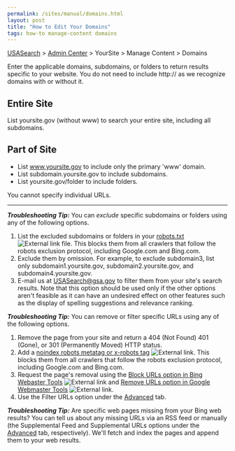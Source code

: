 ```yaml
---
permalink: /sites/manual/domains.html
layout: post
title: "How to Edit Your Domains"
tags: how-to manage-content domains 
---
```

[USASearch](http://usasearch.howto.gov) > [Admin Center](https://search.usa.gov/sites) > YourSite > Manage Content > Domains

Enter the applicable domains, subdomains, or folders to return results specific to your website. You do not need to include http:// as we recognize domains with or without it. 

## Entire Site

List yoursite.gov (without www) to search your entire site, including all subdomains.

## Part of Site

* List www.yoursite.gov to include only the primary 'www' domain. 
* List subdomain.yoursite.gov to include subdomains. 
* List yoursite.gov/folder to include folders. 

You cannot specify individual URLs. 

---

***Troubleshooting Tip:*** You can *exclude* specific subdomains or folders using any of the following options. 

1. List the excluded subdomains or folders in your [robots.txt](http://www.robotstxt.org) ![External link](https://9fddeb862c037f6d2190-f1564c64756a8cfee25b6b19953b1d23.ssl.cf2.rackcdn.com/external_link.gif) file. This blocks them from all crawlers that follow the robots exclusion protocol, including Google.com and Bing.com.
2. Exclude them by omission. For example, to exclude subdomain3, list only subdomain1.yoursite.gov, subdomain2.yoursite.gov, and subdomain4.yoursite.gov.
3. E-mail us at <USASearch@gsa.gov> to filter them from your site's search results. Note that this option should be used only if the other options aren't feasible as it can have an undesired effect on other features such as the display of spelling suggestions and relevance ranking.

<a id="filter"></a>***Troubleshooting Tip:*** You can remove or filter specific URLs using any of the following options.

1. Remove the page from your site and return a 404 (Not Found) 401 (Gone), or 301 (Permanently Moved) HTTP status. 
2. Add a [noindex robots metatag or x-robots tag](https://developers.google.com/webmasters/control-crawl-index/docs/robots_meta_tag?csw=1) ![External link](https://9fddeb862c037f6d2190-f1564c64756a8cfee25b6b19953b1d23.ssl.cf2.rackcdn.com/external_link.gif). This blocks them from all crawlers that follow the robots exclusion protocol, including Google.com and Bing.com.
3. Request the page's removal using the [Block URLs option in Bing Webaster Tools](http://www.bing.com/webmaster/help/block-urls-from-bing-264e560a) ![External link](https://9fddeb862c037f6d2190-f1564c64756a8cfee25b6b19953b1d23.ssl.cf2.rackcdn.com/external_link.gif) and [Remove URLs option in Google Webmaster Tools](https://support.google.com/webmasters/answer/1663419) ![External link](https://9fddeb862c037f6d2190-f1564c64756a8cfee25b6b19953b1d23.ssl.cf2.rackcdn.com/external_link.gif).
4. Use the Filter URLs option under the [Advanced](/sites/manual/display-advanced.html) tab. 

***Troubleshooting Tip:*** Are specific web pages missing from your Bing web results? You can tell us about any missing URLs via an RSS feed or manually (the Supplemental Feed and Supplemental URLs options under the [Advanced](/sites/manual/display-advanced.html) tab, respectively). We'll fetch and index the pages and append them to your web results.